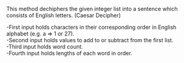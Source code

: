 This method dechiphers the given integer list into a sentence which consists of English letters. (Caesar Decipher)

-First input holds characters in their corresponding order in English alphabet (e.g. a => 1 or 27).\
-Second input holds values to add to or subtract from the first list.\
-Third input holds word count.\
-Fourth input holds lengths of each word in order.